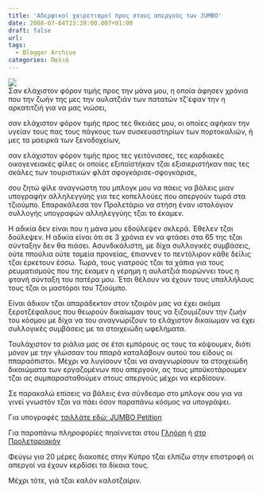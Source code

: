 ```yaml
---
title: 'Αδερφικοί χαιρετισμοί προς στους απεργούς των JUMBO'
date: 2008-07-04T23:39:00.007+01:00
draft: false
url: 
tags:
  - Blogger Archive
categories: Παλιά
---
```


[![](https://blogger.googleusercontent.com/img/b/R29vZ2xl/AVvXsEiCTeu47Urklg2Hz5kSomNqPhS7os7nzY1l6mX73Aq3CCyzAwg7qXhEoRP5izuOW3ClhWAd2rU2btn4AQCBMC4UY1HD-xZwZQmSJ0x3ZGj53hXsgEeRqmL6BpuwZjXJGbzSW3r7PZrWD5A/s400/Pame+jumbo+2.jpg)](https://blogger.googleusercontent.com/img/b/R29vZ2xl/AVvXsEiCTeu47Urklg2Hz5kSomNqPhS7os7nzY1l6mX73Aq3CCyzAwg7qXhEoRP5izuOW3ClhWAd2rU2btn4AQCBMC4UY1HD-xZwZQmSJ0x3ZGj53hXsgEeRqmL6BpuwZjXJGbzSW3r7PZrWD5A/s1600-h/Pame+jumbo+2.jpg)  
Σαν ελάχιστον φόρον τιμής προς την μάνα μου, η οποία άφησεν χρόνια που την ζωήν της μες την αυλατζιάν των πατατών τζ'έφαν την η αρκατιτζιή για να μας νιώσει,  
  
σαν ελάχιστον φόρον τιμής προς τες θκειάες μου, οι οποίες αφήκαν την υγείαν τους πας τους πάγκους των συσκευαστηρίων των πορτοκαλιών, ή μες τα μαειρκά των ξενοδοχείων,  
  
σαν ελάχιστον φόρον τιμής προς τες γειτόνισσες, τες καρδιακές οικογενειακές φίλες οι οποίες εξιποϊστήκαν τζαι εξισιεριστήκαν πας τες σκάλες των τουριστικών φλάτ σφογκάρισε-σφογκάρισε,  
  
σου ζητώ φίλε αναγνώστη του μπλογκ μου να πάεις να βάλεις μιαν υπογραφήν αλληλεγγύης για τες κοπελλούες που απεργούν τωρά στα τζιούμπο. Επαρακάλεσα τον Προλετάριο να στήση έναν ιστολόγιον συλλογής υπογραφών αλληλεγγύης τζαι το έκαμεν.  
  
Η αδικία δεν είναι που η μάνα μου εδούλεψεν σκλερά. Έθελεν τζαι δούλεψεν. Η αδικία είναι ότι σε 3 χρόνια εν να φτάσει στα 65 της τζαι σύνταξην δεν θα πιάσει. Ασυνδικάλιστη, με δίχα συλλογικές συμβάσεις, ούτε ππούλια ούτε ταμεία προνείας, έπιαννεν το πεντόλιρον κάθε δείλις τζαι έρκετουν έσσω. Τωρά, τους γιατρούς τζαι τα χάπια για τους ρευματισμούς που της έκαμεν η γέρημη η αυλατζιά πιορώννει τους η φτανή σύνταξη του πατέρα μου. Έτσι θέλουν να έχουν τους υπαλλήλους τους τζαι οι μαστόροι του Τζιούμπο.  
  
Είναι άδικον τζαι απαράδεκτον στον τζαιρόν μας να έχει ακόμα ξεροτζέφαλους που θεωρούν δικαίωμαν τους να ξιζουμίζουν την ζωήν του κόσμου με δίχα να του αναγνωρίζουν το ελάχιστον δικαίωμαν να έχει συλλογικές συμβάσεις με τα στοιχειώδη ωφελήματα.  
  
Τουλάχιστον τα ριάλια μας σε έτσι εμπόρους ας τους τα κόψουμεν, διότι μόνον με την γλώσσαν του ππαρά καταλάβουν αυτού του είδους οι ππαραόπιστοι. Μέχρι να λυγίσουν τζαι να αναγνωρίσουν τα στοιχειώδη δικαιώματα των εργαζομένων που απεργούν, ας τους μποϋκοτάρουμεν τζαι ας συμπαρασταθούμεν στους απεργούς μέχρι να κερδίσουν.  
  
Σε παρακαλώ επίσεις να βάλεις ένα σύνδεσμο στο μπλογκ σου για να γινεί γνωστόν τζαι να πάει όσον παραπάνω κόσμος να υπογράψει.  
  
Για υπογραφές [τσιλλάτε εδώ: JUMBO Petition](http://www.petitiononline.com/apergia/petition.html)

  
  
Για παραπάνω πληροφορίες πηαίννεται στου [Γληόρη](http://nekatomata.blogspot.com/2008/07/jumbo.html) ή [στο Προλεταριακόν](http://proletariakon.blogspot.com/)  
  
  
Φεύγω για 20 μέρες διακοπές στην Κύπρο τζαι ελπίζω στην επιστροφή οι απεργοί να έχουν κερδίσει τα δίκαια τους.  
  
Μέχρι τότε, γιά τζαι καλόν καλοτζαίριν.
